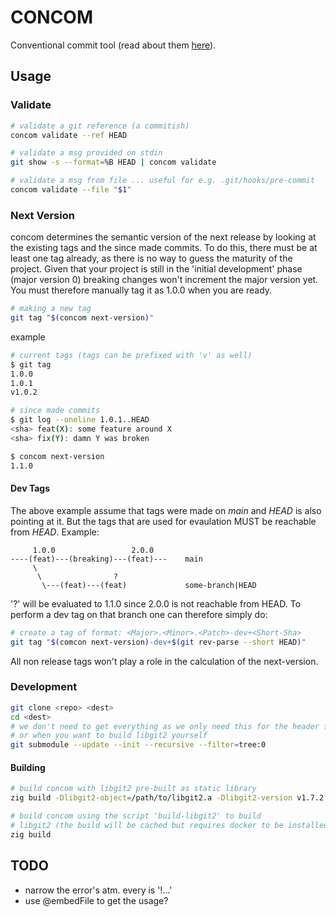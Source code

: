 # CONCOM
Conventional commit tool (read about them
[here](https://www.conventionalcommits.org/en/v1.0.0/)).

## Usage

### Validate
```bash
# validate a git reference (a commitish)
concom validate --ref HEAD

# validate a msg provided on stdin
git show -s --format=%B HEAD | concom validate

# validate a msg from file ... useful for e.g. .git/hooks/pre-commit
concom validate --file "$1"
```

### Next Version
concom determines the semantic version of the next release by looking at the
existing tags and the since made commits. To do this, there must be at least
one tag already, as there is no way to guess the maturity of the project.
Given that your project is still in the 'initial development' phase (major
version 0) breaking changes won't increment the major version
yet. You must therefore manually tag it as 1.0.0 when you are ready.

```bash
# making a new tag
git tag "$(concom next-version)"
```

example
```bash
# current tags (tags can be prefixed with 'v' as well)
$ git tag
1.0.0
1.0.1
v1.0.2

# since made commits
$ git log --oneline 1.0.1..HEAD
<sha> feat(X): some feature around X
<sha> fix(Y): damn Y was broken

$ concom next-version
1.1.0
```

#### Dev Tags

The above example assume that tags were made on *main* and *HEAD* is also pointing
at it. But the tags that are used for evaulation MUST be reachable from *HEAD*. Example:

```
     1.0.0                 2.0.0
----(feat)---(breaking)---(feat)---    main 
     \
      \                ?
       \---(feat)---(feat)             some-branch|HEAD
```
'?' will be evaluated to 1.1.0 since 2.0.0 is not reachable from HEAD. To
perform a dev tag on that branch one can therefore simply do:

```bash
# create a tag of format: <Major>.<Minor>.<Patch>-dev+<Short-Sha>
git tag "$(comcon next-version)-dev+$(git rev-parse --short HEAD)"
```

All non release tags won't play a role in the calculation of the next-version.

### Development

```bash
git clone <repo> <dest>
cd <dest>
# we don't need to get everything as we only need this for the header files
# or when you want to build libgit2 yourself
git submodule --update --init --recursive --filter=tree:0
```

#### Building

```bash
# build concom with libgit2 pre-built as static library
zig build -Dlibgit2-object=/path/to/libgit2.a -Dlibgit2-version v1.7.2

# build concom using the script 'build-libgit2' to build
# libgit2 (the build will be cached but requires docker to be installed)
zig build
```

## TODO
- narrow the error's atm. every is '!...'
- use @embedFile to get the usage?
